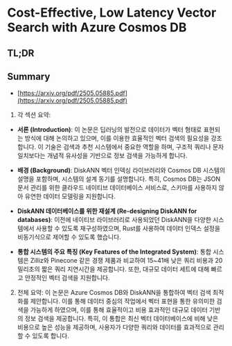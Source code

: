 # Cost-Effective, Low Latency Vector Search with Azure Cosmos DB
## TL;DR
## Summary
- [https://arxiv.org/pdf/2505.05885.pdf](https://arxiv.org/pdf/2505.05885.pdf)

1. 각 섹션 요약:

- **서론 (Introduction)**: 이 논문은 딥러닝의 발전으로 데이터가 벡터 형태로 표현되는 방식에 대해 논의하고 있으며, 이를 이용한 효율적인 벡터 검색의 필요성을 강조합니다. 이 기술은 검색과 추천 시스템에서 중요한 역할을 하며, 구조적 쿼리나 문자 일치보다는 개념적 유사성을 기반으로 정보 검색을 가능하게 합니다.

- **배경 (Background)**: DiskANN 벡터 인덱싱 라이브러리와 Cosmos DB 시스템의 설명을 포함하며, 시스템의 설계 동기를 설명합니다. 특히, Cosmos DB는 JSON 문서 관리를 위한 클라우드 네이티브 데이터베이스 서비스로, 스키마를 사용하지 않아 유연한 데이터 모델링을 지원합니다.

- **DiskANN 데이터베이스를 위한 재설계 (Re-designing DiskANN for databases)**: 이전에 네이티브 라이브러리로 사용되었던 DiskANN을 다양한 시스템에서 사용할 수 있도록 재구성하였으며, Rust를 사용하여 데이터 인덱스 설정을 비동기식으로 제어할 수 있도록 했습니다.

- **통합 시스템의 주요 특징 (Key Features of the Integrated System)**: 통합 시스템은 Zilliz와 Pinecone 같은 경쟁 제품과 비교하여 15~41배 낮은 쿼리 비용과 20 밀리초의 짧은 쿼리 지연시간을 제공합니다. 또한, 대규모 데이터 세트에 대해 빠르고 안정적인 벡터 검색을 지원합니다.

2. 전체 요약:
이 논문은 Azure Cosmos DB와 DiskANN을 통합하여 벡터 검색 최적화를 제안합니다. 이를 통해 데이터 중심의 작업에서 벡터 표현을 통한 유의미한 검색을 가능하게 하였으며, 이를 통해 효율적이고 비용 효과적인 대규모 데이터 기반의 정보 검색을 제공합니다. 특히, 이 통합은 최신 벡터 데이터베이스에 비해 낮은 비용으로 높은 성능을 제공하며, 사용자가 다양한 쿼리와 데이터를 효과적으로 관리할 수 있도록 합니다.